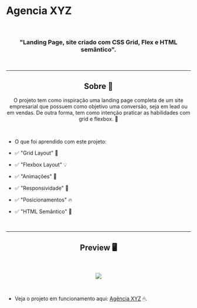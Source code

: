 # Agencia XYZ

<br>

<h3 align="center">"Landing Page, site criado com CSS Grid, Flex e HTML semântico". </h3>
<br>

<hr>

<h2 align="center">Sobre 📖</h2>
   
   <p align="center">
      O projeto tem como inspiração uma landing page completa de um site empresarial  que possuem como objetivo uma conversão, seja em lead ou em vendas. De outra forma, tem como intenção praticar as habilidades com  grid e flexbox. 💎
   </p>


<br>

- O que foi aprendido com este projeto:

- ✅ "Grid Layout" 👀
- ✅ "Flexbox Layout" 💡
- ✅ "Animações" 🎨
- ✅ "Responsividade" 📌
- ✅ "Posicionamentos" 🔥
- ✅ "HTML Semântico" 🚀

<br>

---

<h2 align="center">Preview 🖥️</h2>

<br>

   <p align="center">
      <img src="./src/images/Animação.gif"/>
   </p>

<br>

  * Veja o projeto em funcionamento aqui: [Agência XYZ](https://italo-maia.github.io/landing-page-agencia-xyz/) 🖱.



<br>